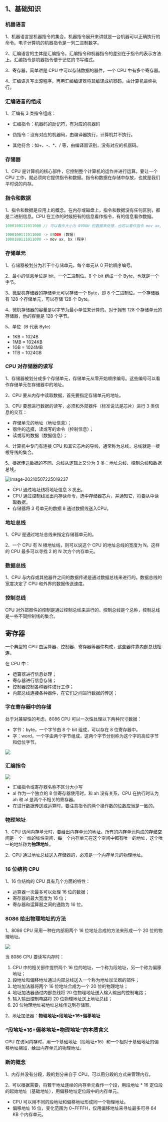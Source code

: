 ## 1、基础知识

### 机器语言

1、机器语言是机器指令的集合。机器指令展开来讲就是一台机器可以正确执行的命令。电子计算机的机器指令是一列二进制数字。

2、汇编语言的主体是汇编指令。汇编指令和机器指令的差别在于指令的表示方法上。汇编指令是机器指令便于记忆的书写格式。

3、寄存器，简单讲是 CPU 中可以存储数据的器件，一个 CPU 中有多个寄存器。

4、汇编语言写出源程序，再用汇编编译器将其编译成机器码，由计算机最终执行。

### 汇编语言的组成

1、汇编有 3 类指令组成：

* 汇编指令：机器码的助记符，有对应的机器码

* 伪指令：没有对应的机器码，由编译器执行，计算机并不执行。

* 其他符合：如+、-、*、/ 等，由编译器识别，没有对应的机器码。

### 存储器

1、CPU 是计算机的核心部件，它控制整个计算机的运作并进行运算。要让一个 CPU 工作，就必须向它提供指令和数据。指令和数据在存储中存放，也就是我们平时说的内存。

### 指令和数据

1、指令和数据是应用上的概念。在内存或磁盘上，指令和数据没有任何区别，都是二进制信息。CPU 在工作的时候把有的信息看作指令，有的信息看作数据。

```c
1000100111011000 // 可以看作大小为 89D8H 的数据来处理，也可以看作指令 mov ax, bx 来执行
```

```c
1000100111011000 -> 89D8H (数据)
1000100111011000 -> mov ax, bx (程序)
```

### 存储单元

1、存储器被划分为若干个存储单元，每个单元从 0 开始顺序编号。

2、最小的信息单位是 bit，一个二进制位。8 个 bit 组成一个 Byte，也就是一个字节。

3、微型机存储器的存储单元可以存储一个 Byte，即 8 个二进制位。一个存储器有 128 个存储单元，可以存储 128 个 Byte。

4、微机存储器的容量是以字节为最小单位来计算的。对于拥有 128 个存储单元的存储器，他的容量是 128 个字节。

5、单位（B 代表 Byte）

* 1KB = 1024B
* 1MB = 1024KB
* 1GB = 1024MB
* 1TB = 1024GB

### CPU 对存储器的读写

1、存储器被划分成多个存储单元，存储单元从零开始顺序编号。这些编号可以看作存储单元在存储器中的地址。

2、CPU 要从内存中读取数据，首先要指定存储单元的地址。

3、CPU 要想进行数据的读写，必须和外部器件（标准说法是芯片）进行 3 类信息的交互：

* 存储单元的地址（地址信息）；
* 器件的选择，读或写的命令（控制信息）；
* 读或写的数据（数据信息）；

4、计算机中专门有连接 CPU 和其它芯片的导线，通常称为总线。总线就是一根根导线的集合。

5、根据传送数据的不同，总线从逻辑上又分为 3 类：地址总线、控制总线和数据总线。

![image-20210507225019237](./pics/image-20210507225019237.png)

* CPU 通过地址线将地址信息 3 发出。
* CPU 通过控制线发出内存读命令，选中存储器芯片，并通知它，将要从中读取数据。
* 存储器将 3 号单元的数据 8 通过数据线送入CPU。

### 地址总线

1、CPU 是通过地址总线来指定存储器单元的。

2、一个 CPU 有 N 根地址线，则可以说这个 CPU 的地址总线的宽度为 N。这样的 CPU 最多可以寻找 2 的 N 次方个内存单元。

### 数据总线

1、CPU 与内存或其他器件之间的数据传递是通过数据总线来进行的。数据总线的宽度决定了 CPU 和外界的数据传送速度。

### 控制总线

CPU 对外部器件的控制是通过控制总线来进行的。控制总线是个总称，控制总线是一些不同控制线的集合。

## 寄存器

一个典型的 CPU 由运算器、控制器、寄存器等器件构成，这些器件靠内部总线相连。

在 CPU 中：

* 运算器进行信息处理；
* 寄存器进行信息存储；
* 控制器控制各种器件进行工作；
* 内部总线连接各种器件，在它们之间进行数据的传送；

### 字在寄存器中的存储

处于对兼容性的考虑，8086 CPU 可以一次性处理以下两种尺寸数据：

* 字节：byte，一个字节由 8 个 bit 组成，可以存在 8 位寄存器中。
* 字：word，一个字由两个字节组成，这两个字节分别称为这个字的高位字节和低位字节。

![](./pics/WX20210509-203708@2x.png)

### 汇编指令

![](./pics/WX20210509-205700@2x.png)

* 汇编指令或寄存器名称不区分大小写
* al 作为一个独立的 8 位寄存器使用时，和 ah 没有关系，CPU 在执行时认为 ah 和 al 是两个不相关的寄存器。
* 在进行数据传送或运算时，要注意指令的两个操作数的位数应当是一致的。

### 物理地址

1、CPU 访问内存单元时，要给出内存单元的地址。所有的内存单元构成的存储空间是一个一维的线性空间，每一个内存单元在这个空间中都有唯一的地址，这个唯一的地址称为**物理地址**。

2、CPU 通过地址总线送入存储器的，必须是一个内存单元的物理地址。

### 16 位结构 CPU

1、16 位结构的 CPU 具有几个方面的特性：

* 运算器一次最多可以处理 16 位的数据；
* 寄存器的最大宽度为 16 位；
* 寄存器和运算器之间的通路为 16 位。

### 8086 给出物理地址的方法

1、8086 CPU 采用一种在内部用两个 16 位地址合成的方法来形成一个 20 位的物理地址。

![](./pics/WX20210509-213824@2x.png)

当 8086 CPU 要读写内存时：

1. CPU 中的相关部件提供两个 16 位的地址，一个称为段地址，另一个称为偏移地址；
2. 段地址和偏移地址通过内部总线送入一个称为地址加法器的部件；
3. 地址加法器将两个 16 位地址合成为一个 20 位的物理地址；
4. 地址加法器通过内部总线将 20 位物理地址送入输入输出的控制电路；
5. 输入输出控制电路将 20 位物理地址送上地址总线；
6. 20 位物理地址被地址总线传送到存储器。

2、地址加法器：**物理地址=段地址*16+偏移地址**

### “段地址*16+偏移地址=物理地址”的本质含义

CPU 在访问内存时，用一个基础地址（段地址*16）和一个相对于基础地址的偏移地址相加，给出内存单元的物理地址。

### 断的概念

1、内存并没有分段，段的划分来自于 CPU。可以用分段的方式来管理内存。

2、可以根据需要，将若干地址连续的内存单元看作一个段，用段地址 * 16 定位段的起始地址（基础地址），用偏移地址定位段中的内存单元。

* CPU 可以用不同的段地址和偏移地址形成同一个物理地址。
* 偏移地址 16 位，变化范围为 0~FFFFH，仅用偏移地址来寻址最多可寻 64 KB 个内存单元。





































